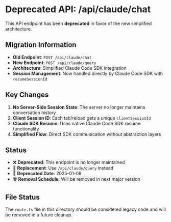 # Deprecated API: /api/claude/chat

This API endpoint has been **deprecated** in favor of the new simplified architecture.

## Migration Information

- **Old Endpoint**: `POST /api/claude/chat`
- **New Endpoint**: `POST /api/claude/query`
- **Architecture**: Simplified Claude Code SDK integration
- **Session Management**: Now handled directly by Claude Code SDK with `resumeSessionId`

## Key Changes

1. **No Server-Side Session State**: The server no longer maintains conversation history
2. **Client Session ID**: Each tab/reload gets a unique `clientSessionId` 
3. **Claude SDK Resume**: Uses native Claude Code SDK resume functionality
4. **Simplified Flow**: Direct SDK communication without abstraction layers

## Status

- ❌ **Deprecated**: This endpoint is no longer maintained
- 🔄 **Replacement**: Use `/api/claude/query` instead
- 📅 **Deprecated Date**: 2025-01-08
- 🗑️ **Removal Schedule**: Will be removed in next major version

## File Status

The `route.ts` file in this directory should be considered legacy code and will be removed in a future cleanup.